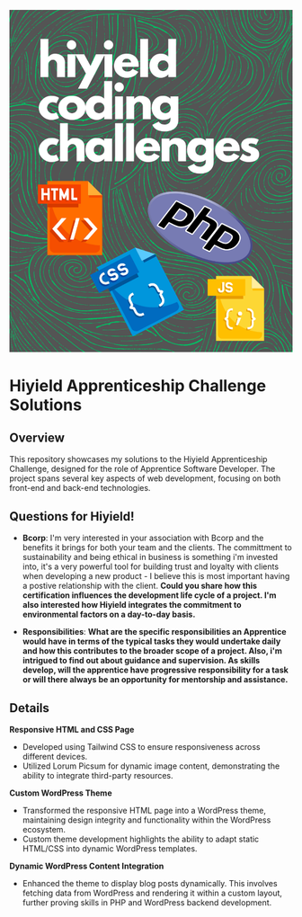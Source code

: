 ![hiyield coding challenges](https://github.com/alfiephillips/hiyield-challenges/blob/master/assets/hiyield%20coding%20challenges.png)

# Hiyield Apprenticeship Challenge Solutions

## Overview

This repository showcases my solutions to the Hiyield Apprenticeship Challenge, designed for the role of Apprentice Software Developer. The project spans several key aspects of web development, focusing on both front-end and back-end technologies.

## Questions for Hiyield!

- **Bcorp**: I'm very interested in your association with Bcorp and the benefits it brings for both your team and the clients.
The committment to sustainability and being ethical in business is something i'm invested into, it's a very powerful tool
for building trust and loyalty with clients when developing a new product - I believe this is most important having a postive
relationship with the client. **Could you share how this certification influences the development life cycle of a project.
I'm also interested how Hiyield integrates the commitment to environmental factors on a day-to-day basis.**

- **Responsibilities**: **What are the specific responsibilities an Apprentice would have in terms of the typical tasks they would undertake
daily and how this contributes to the broader scope of a project. Also, i'm intrigued to find out about guidance and supervision. As skills develop,
will the apprentice have progressive responsibility for a task or will there always be an opportunity for mentorship and assistance.**
## Details

**Responsive HTML and CSS Page**
- Developed using Tailwind CSS to ensure responsiveness across different devices.
- Utilized Lorum Picsum for dynamic image content, demonstrating the ability to integrate third-party resources.

**Custom WordPress Theme**
- Transformed the responsive HTML page into a WordPress theme, maintaining design integrity and functionality within the WordPress ecosystem.
- Custom theme development highlights the ability to adapt static HTML/CSS into dynamic WordPress templates.

**Dynamic WordPress Content Integration**
- Enhanced the theme to display blog posts dynamically. This involves fetching data from WordPress and rendering it within a custom layout, further proving skills in PHP and WordPress backend development.